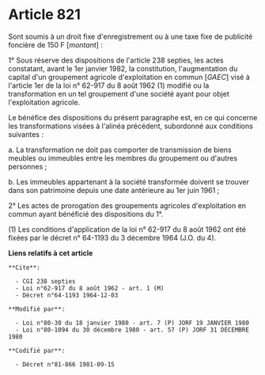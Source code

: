 # Article 821

Sont soumis à un droit fixe d'enregistrement ou à une taxe fixe de publicité foncière de 150 F [*montant*] :

1° Sous réserve des dispositions de l'article 238 septies, les actes constatant, avant le 1er janvier 1982, la constitution,
l'augmentation du capital d'un groupement agricole d'exploitation en commun [*GAEC*] visé à l'article 1er de la loi n° 62-917
du 8 août 1962 (1) modifié ou la transformation en un tel groupement d'une société ayant pour objet l'exploitation agricole.

Le bénéfice des dispositions du présent paragraphe est, en ce qui concerne les transformations visées à l'alinéa précédent,
subordonné aux conditions suivantes :

a. La transformation ne doit pas comporter de transmission de biens meubles ou immeubles entre les membres du groupement ou
d'autres personnes ;

b. Les immeubles appartenant à la société transformée doivent se trouver dans son patrimoine depuis une date antérieure au
1er juin 1961 ;

2° Les actes de prorogation des groupements agricoles d'exploitation en commun ayant bénéficié des dispositions du 1°.

(1) Les conditions d'application de la loi n° 62-917 du 8 août 1962 ont été fixées par le décret n° 64-1193 du 3 décembre
1964 (J.O. du 4).

**Liens relatifs à cet article**

	**Cite**:

	  - CGI 238 septies
	  - Loi n°62-917 du 8 août 1962 - art. 1 (M)
	  - Décret n°64-1193 1964-12-03

	**Modifié par**:

	  - Loi n°80-30 du 18 janvier 1980 - art. 7 (P) JORF 19 JANVIER 1980
	  - Loi n°80-1094 du 30 décembre 1980 - art. 57 (P) JORF 31 DECEMBRE 1980

	**Codifié par**:

	  - Décret n°81-866 1981-09-15
